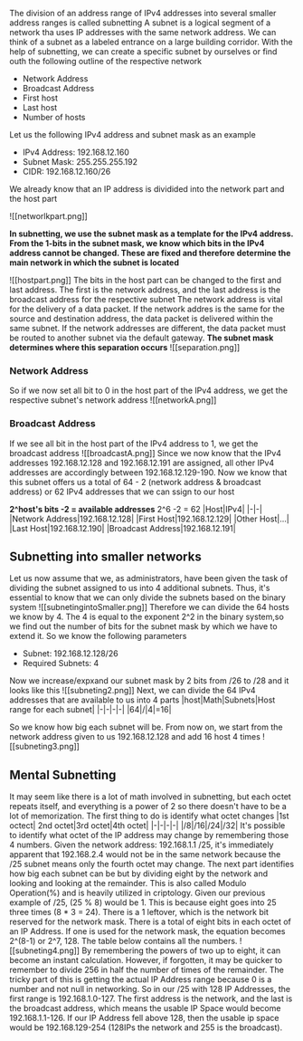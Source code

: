 The division of an address range of IPv4 addresses into several smaller address ranges is called subnetting
A subnet is a logical segment of a network tha uses IP addresses with the same network address. We can think of a subnet as a labeled entrance on a large building corridor. With the help of subnetting, we can create a specific subnet by ourselves or find outh the following outline of the respective network
+ Network Address
+ Broadcast Address
+ First host
+ Last host
+ Number of hosts

Let us the following IPv4 address and subnet mask as an example
+ IPv4 Address: 192.168.12.160
+ Subnet Mask: 255.255.255.192
+ CIDR: 192.168.12.160/26

We already know that an IP address is dividided into the network part and the host part

![[networlkpart.png]]

**In subnetting, we use the subnet mask as a template for the IPv4 address. From the 1-bits in the subnet mask, we know which bits in the IPv4 address cannot be changed. These are fixed and therefore determine the main network in which the subnet is located**


![[hostpart.png]]
The bits in the host part can be changed to the first and last address. The first is the network address, and the last address is the broadcast address for the respective subnet
The network address is vital for the delivery of a data packet. If the network addres is the same for the source and destination address, the data packet is delivered within the same subnet. If the network addresses are different, the data packet must be routed to another subnet via the default gateway.
**The subnet mask determines where this separation occurs**
![[separation.png]]
### Network Address
So if we now set all bit to 0 in the host part of the IPv4 address, we get the respective subnet's network address
![[networkA.png]]
### Broadcast Address
If we see all bit in the host part of the IPv4 address to 1, we get the broadcast address 
![[broadcastA.png]]
Since we now know that the IPv4 addresses 192.168.12.128 and 192.168.12.191 are assigned, all other IPv4 addresses are accordingly between 192.168.12.129-190. Now we know that this subnet offers us a total of 64 - 2 (network address & broadcast address) or 62 IPv4 addresses that we can ssign to our host

**2^host's bits -2 = available addresses**
2^6 -2 = 62
|Host|IPv4|
|-|-|
|Network Address|192.168.12.128|
|First Host|192.168.12.129|
|Other Host|...|
|Last Host|192.168.12.190|
|Broadcast Address|192.168.12.191|

## Subnetting into smaller networks
Let us now assume that we, as administrators, have been given the task of dividing the subnet assigned to us into 4 additional subnets. Thus, it's essential to know that we can only divide the subnets based on the binary system
![[subnetingintoSmaller.png]]
Therefore we can divide the 64 hosts we know by 4. The 4 is equal to the exponent 2^2 in the binary system,so we find out the number of bits for the subnet mask by which we have to extend it. So we know the following parameters
+ Subnet: 192.168.12.128/26
+ Required Subnets: 4

Now we increase/expxand our subnet mask by 2 bits from /26 to /28 and it looks like this
![[subneting2.png]]
Next, we can divide the 64 IPv4 addresses that are available to us into 4 parts
|host|Math|Subnets|Host range for each subnet|
|-|-|-|-|
|64|/|4|=16|

So we know how big each subnet will be. From now on, we start from the network address given to us 192.168.12.128 and add 16 host 4 times
![[subneting3.png]]

## Mental Subnetting
It may seem like there is a lot of math involved in subnetting, but each octet repeats itself, and everything is a power of 2 so there doesn't have to be a lot of memorization. The first thing to do is identify what octet changes
|1st octect| 2nd octet|3rd octet|4th octet|
|-|-|-|-|
|/8|/16|/24|/32|
It's possible to identify what octet of the IP address may change by remembering those 4 numbers. Given the network address: 192.168.1.1
/25, it's immediately apparent that 192.168.2.4 would not be in the same network because the /25 subnet means only the fourth octet may change.
The next part identifies how big each subnet can be but by dividing eight by the network and looking and looking at the remainder. This is also called Modulo Operation(%) and is heavily utilized in criptology. Given our previous example of /25, (25 % 8) would be 1. This is because eight goes into 25 three times (8 * 3 = 24). There is a 1 leftover, which is the network bit reserved for the network mask.
There is a total of eight bits in each octet of an IP Address. If one is used for the network mask, the equation becomes 2^(8-1) or 2^7, 128. The table below contains all the numbers.
![[subneting4.png]]
By remembering the powers of two up to eight, it can become an instant calculation. However, if forgotten, it may be quicker to remember to divide 256 in half the number of times of the remainder.
The tricky part of this is getting the actual IP Address range because 0 is a number and not null in networking. So in our /25 with 128 IP Addresses, the first range is 192.168.1.0-127. The first address is the network, and the last is the broadcast address, which means the usable IP Space would become 192.168.1.1-126. If our IP Address fell above 128, then the usable ip space would be 192.168.129-254 (128IPs the network and 255 is the broadcast).